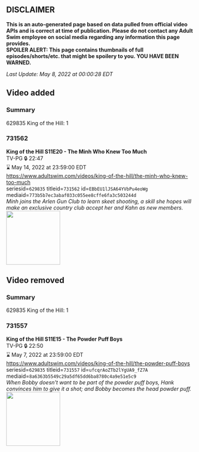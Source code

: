 ## DISCLAIMER
**This is an auto-generated page based on data pulled from official video APIs and is correct at time of publication. Please do not contact any Adult Swim employee on social media regarding any information this page provides.**  
**SPOILER ALERT: This page contains thumbnails of full episodes/shorts/etc. that might be spoilery to you. YOU HAVE BEEN WARNED.**  

_Last Update: May 8, 2022 at 00:00:28 EDT_
## Video added
### Summary
629835 King of the Hill: 1  
### 731562
**King of the Hill S11E20 - The Minh Who Knew Too Much**  
TV-PG 🔒 22:47  
⌛ May 14, 2022 at 23:59:00 EDT  
https://www.adultswim.com/videos/king-of-the-hill/the-minh-who-knew-too-much  
seriesid=`629835` titleid=`731562` id=`EBbEU1lJSA64YVbPu4eoWg` mediaid=`773b5b7ec3abaf033c055ee8cffe6fa3c503244d`  
_Minh joins the Arlen Gun Club to learn skeet shooting, a skill she hopes will make an exclusive country club accept her and Kahn as new members._  
<a href="https://i.cdn.turner.com/adultswim/big/image-upload/thumbnails/thumb-2_image-152035105300913.jpg"><img src="https://i.cdn.turner.com/adultswim/big/image-upload/thumbnails/thumb-2_image-152035105300913.jpg" height="144px" /></a>
## Video removed
### Summary
629835 King of the Hill: 1  
### 731557
**King of the Hill S11E15 - The Powder Puff Boys**  
TV-PG 🔒 22:50  
⌛ May 7, 2022 at 23:59:00 EDT  
https://www.adultswim.com/videos/king-of-the-hill/the-powder-puff-boys  
seriesid=`629835` titleid=`731557` id=`ufcqrAoZTb2lYgUA9_fZ7A` mediaid=`8a6363b5549c29a5df65dd6ba8780c4a9e51e5c9`  
_When Bobby doesn't want to be part of the powder puff boys, Hank convinces him to give it a shot; and Bobby becomes the head powder puff._  
<a href="https://media.cdn.adultswim.com/uploads/20220427/thumbnails/2_224271249361-KingOfTheHill_1116_ThePowderPuffBoys.png"><img src="https://media.cdn.adultswim.com/uploads/20220427/thumbnails/2_224271249361-KingOfTheHill_1116_ThePowderPuffBoys.png" height="144px" /></a>
